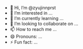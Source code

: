 - 👋 Hi, I’m @zyujinnprst
- 👀 I’m interested in ...
- 🌱 I’m currently learning ...
- 💞️ I’m looking to collaborate on ...
- 📫 How to reach me ...
- 😄 Pronouns: ...
- ⚡ Fun fact: ...

<!---
zyujinnprst/zyujinnprst is a ✨ special ✨ repository because its `README.md` (this file) appears on your GitHub profile.
You can click the Preview link to take a look at your changes.
--->
